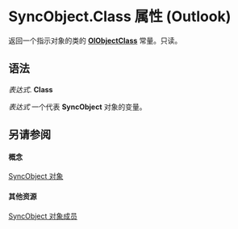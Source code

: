 
# SyncObject.Class 属性 (Outlook)

返回一个指示对象的类的  **[OlObjectClass](33d724b3-df3c-2a7f-a80f-93b66d96f588.md)** 常量。只读。


## 语法

 _表达式_. **Class**

 _表达式_ 一个代表 **SyncObject** 对象的变量。


## 另请参阅


#### 概念


[SyncObject 对象](099865b6-767f-8022-6839-875624f284f7.md)
#### 其他资源


[SyncObject 对象成员](591a3400-5001-666d-9c1f-31f5490978a8.md)